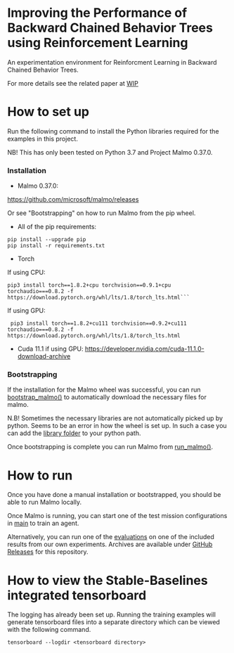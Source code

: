 # Improving the Performance of Backward Chained Behavior Trees using Reinforcement Learning

An experimentation environment for Reinforcment Learning in Backward Chained Behavior Trees.

For more details see the related paper at [WIP]()

# How to set up
Run the following command to install the Python libraries required for the examples in this project.

NB! This has only been tested on Python 3.7 and Project Malmo 0.37.0.

### Installation

- Malmo 0.37.0:

https://github.com/microsoft/malmo/releases

Or see "Bootstrapping" on how to run Malmo from the pip wheel.

- All of the pip requirements:
```
pip install --upgrade pip
pip install -r requirements.txt
```
- Torch

If using CPU:
```
pip3 install torch==1.8.2+cpu torchvision==0.9.1+cpu torchaudio===0.8.2 -f https://download.pytorch.org/whl/lts/1.8/torch_lts.html```
```

If using GPU:
```
 pip3 install torch==1.8.2+cu111 torchvision==0.9.2+cu111 torchaudio===0.8.2 -f https://download.pytorch.org/whl/lts/1.8/torch_lts.html
```

- Cuda 11.1 if using GPU:
https://developer.nvidia.com/cuda-11.1.0-download-archive

### Bootstrapping

If the installation for the Malmo wheel was successful, you can run [bootstrap_malmo()](https://github.com/martkartasev/BTBackchainingRL/blob/0ffacf839f9e8bd1c7217bc75bea5c3e0523d79c/malmo_bootstrap.py#L6) to automatically download the necessary files for malmo.

N.B! Sometimes the necessary libraries are not automatically picked up by python. Seems to be an error in how the wheel is set up. In such a case you can add the [library folder](https://github.com/martkartasev/BTBackchainingRL/tree/master/malmolibrary) to your python path.

Once bootstrapping is complete you can run Malmo from [run_malmo()](https://github.com/martkartasev/BTBackchainingRL/blob/0ffacf839f9e8bd1c7217bc75bea5c3e0523d79c/malmo_bootstrap.py#L11).

# How to run
Once you have done a manual installation or bootstrapped, you should be able to run Malmo locally.

Once Malmo is running, you can start one of the test mission configurations in [main](https://github.com/martkartasev/BTBackchainingRL/blob/master/main.py) to train an agent.

Alternatively, you can run one of the [evaluations](https://github.com/martkartasev/BTBackchainingRL/blob/master/evaluations.py) on one of the included results from our own experiments. Archives are available under [GitHub Releases](https://github.com/martkartasev/BTBackchainingRL/releases) for this repository.

# How to view the Stable-Baselines integrated tensorboard

The logging has already been set up. Running the training examples will generate tensorboard files into a separate directory which can be viewed with the following command.

```
tensorboard --logdir <tensorboard directory>
```

